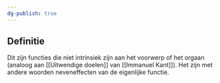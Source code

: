 ```yaml
---
dg-publish: true
---
```

## Definitie
Dit zijn functies die niet intrinsiek zijn aan het voorwerp of het orgaan (analoog aan [[Uitwendige doelen]] van [[Immanuel Kant]]). Het zijn met andere woorden neveneffecten van de eigenlijke functie. 
